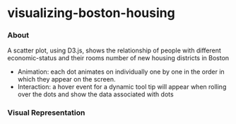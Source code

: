 # visualizing-boston-housing

### About
A scatter plot, using D3.js, shows the relationship of people with different economic-status and their rooms number of new housing districts in Boston 

- Animation: each dot animates on individually one by one in the order in which they appear on the screen.
- Interaction: a hover event for a dynamic tool tip will appear when rolling over the dots and show the data associated with dots

### Visual Representation
